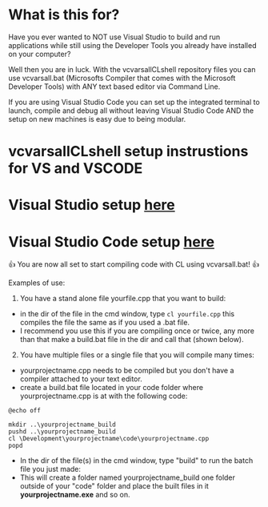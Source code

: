 # What is this for?

 Have you ever wanted to NOT use Visual Studio to build and run applications while still using the Developer Tools you already have installed on your computer?
 
 Well then you are in luck.  With the vcvarsallCLshell repository files you can use vcvarsall.bat (Microsofts Compiler that comes with the Microsoft Developer Tools) with ANY text based editor via Command Line.
 
 If you are using Visual Studio Code you can set up the integrated terminal to launch, compile and debug all without leaving Visual Studio Code AND the setup on new machines is easy due to being modular.
 

# vcvarsallCLshell setup instrustions for VS and VSCODE
# Visual Studio setup [here][1]
# Visual Studio Code setup [here][2]


👍 You are now all set to start compiling code with CL using vcvarsall.bat! 👍

Examples of use:

1. You have a stand alone file yourfile.cpp that you want to build:
 - in the dir of the file in the cmd window, type ```cl yourfile.cpp``` this compiles the file the same as if you used a .bat file.
 - I recommend you use this if you are compiling once or twice, any more than that make a build.bat file in the dir and call that (shown below).

2. You have multiple files or a single file that you will compile many times:
 - yourprojectname.cpp needs to be compiled but you don't have a compiler attached to your text editor.
 - create a build.bat file located in your code folder where yourprojectname.cpp is at with the following code:
 
``` 
@echo off

mkdir ..\yourprojectname_build
pushd ..\yourprojectname_build
cl \Development\yourprojectname\code\yourprojectname.cpp
popd
```
- In the dir of the file(s) in the cmd window, type "build" to run the batch file you just made:
- This will create a folder named yourprojectname_build one folder outside of your "code" folder and place the built files in it **yourprojectname.exe** and so on.


[1]: https://github.com/T-Felm-Lee/vcvarsallCLshell/wiki/Visual-Studio-Instructions
[2]: https://github.com/T-Felm-Lee/vcvarsallCLshell/wiki/Visual-Studio-Code-Instructions
